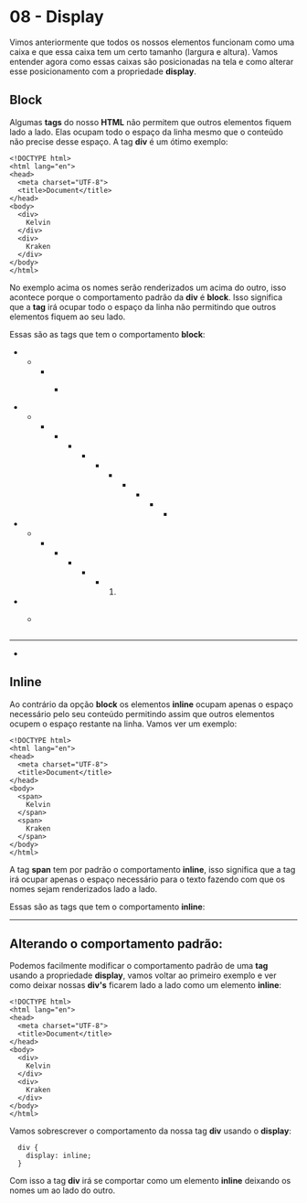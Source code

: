 # 08 - Display

Vimos anteriormente que todos os nossos elementos funcionam como uma caixa e que essa caixa tem um certo tamanho \(largura e altura\). Vamos entender agora como essas caixas são posicionadas na tela e como alterar esse posicionamento com a propriedade **display**.

## Block

Algumas **tags** do nosso **HTML** não permitem que outros elementos fiquem lado a lado. Elas ocupam todo o espaço da linha mesmo que o conteúdo não precise desse espaço. A tag **div** é um ótimo exemplo:

```text
<!DOCTYPE html>
<html lang="en">
<head>
  <meta charset="UTF-8">
  <title>Document</title>
</head>
<body>
  <div>
    Kelvin
  </div>
  <div>
    Kraken
  </div>
</body>
</html>
```

No exemplo acima os nomes serão renderizados um acima do outro, isso acontece porque o comportamento padrão da **div** é **block**. Isso significa que a **tag** irá ocupar todo o espaço da linha não permitindo que outros elementos fiquem ao seu lado.

Essas são as tags que tem o comportamento **block**:

* * * * >
* * * * * * * * * * * -
* * * * * * * 1. 
* * ```text

  ```
* * * * * 
* 
## Inline

Ao contrário da opção **block** os elementos **inline** ocupam apenas o espaço necessário pelo seu conteúdo permitindo assim que outros elementos ocupem o espaço restante na linha. Vamos ver um exemplo:

```text
<!DOCTYPE html>
<html lang="en">
<head>
  <meta charset="UTF-8">
  <title>Document</title>
</head>
<body>
  <span>
    Kelvin
  </span>
  <span>
    Kraken
  </span>
</body>
</html>
```

A tag **span** tem por padrão o comportamento **inline**, isso significa que a tag irá ocupar apenas o espaço necessário para o texto fazendo com que os nomes sejam renderizados lado a lado.

Essas são as tags que tem o comportamento **inline**:

* * * * * * * * * * * * * * * * * * * * * * * * * * * * * * * * * 
## Alterando o comportamento padrão:

Podemos facilmente modificar o comportamento padrão de uma **tag** usando a propriedade **display**, vamos voltar ao primeiro exemplo e ver como deixar nossas **div's** ficarem lado a lado como um elemento **inline**:

```text
<!DOCTYPE html>
<html lang="en">
<head>
  <meta charset="UTF-8">
  <title>Document</title>
</head>
<body>
  <div>
    Kelvin
  </div>
  <div>
    Kraken
  </div>
</body>
</html>
```

Vamos sobrescrever o comportamento da nossa tag **div** usando o **display**:

```text
  div {
    display: inline;
  }
```

Com isso a tag **div** irá se comportar como um elemento **inline** deixando os nomes um ao lado do outro.

